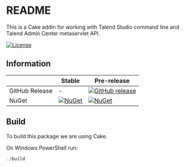 # README #

This is a Cake addin for working with Talend Studio command line and Talend Admin Center metaservlet API.

[![License](http://img.shields.io/:license-apache-blue.svg)](https://github.com/RadioSystems/Cake.Talend/blob/master/LICENSE)

## Information

| | Stable | Pre-release |
|---|---|---|
|GitHub Release|-|[![GitHub release](https://img.shields.io/github/release/Cake.Talend/Cake.Talend.svg)](https://github.com/RadioSystems/Cake.Talend/releases/latest)|
|NuGet|[![NuGet](https://img.shields.io/nuget/v/Cake.Talend.svg)](https://www.nuget.org/packages/Cake.Talend)|[![NuGet](https://img.shields.io/nuget/vpre/Cake.Talend.svg)](https://www.nuget.org/packages/Cake.Talend)|

## Build

To build this package we are using Cake.

On Windows PowerShell run:

```powershell
./build
```